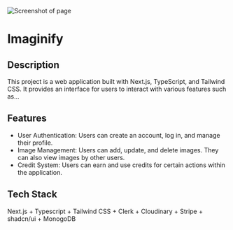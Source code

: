 ![Screenshot of page](https://i.postimg.cc/0jLSTKWN/imagnify.png)

# Imaginify

## Description

This project is a web application built with Next.js, TypeScript, and Tailwind CSS. It provides an interface for users to interact with various features such as...

## Features

- User Authentication: Users can create an account, log in, and manage their profile.
- Image Management: Users can add, update, and delete images. They can also view images by other users.
- Credit System: Users can earn and use credits for certain actions within the application.

## Tech Stack

Next.js + Typescript + Tailwind CSS + Clerk + Cloudinary + Stripe + shadcn/ui + MonogoDB

